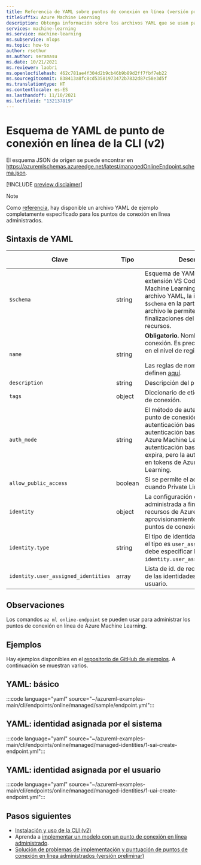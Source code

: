 ```yaml
---
title: Referencia de YAML sobre puntos de conexión en línea (versión preliminar)
titleSuffix: Azure Machine Learning
description: Obtenga información sobre los archivos YAML que se usan para implementar modelos como puntos de conexión en línea.
services: machine-learning
ms.service: machine-learning
ms.subservice: mlops
ms.topic: how-to
author: rsethur
ms.author: seramasu
ms.date: 10/21/2021
ms.reviewer: laobri
ms.openlocfilehash: 462c781ae4f304d2b9cb46b9b89d2ff7fbf7eb22
ms.sourcegitcommit: 838413a8fc8cd53581973472b7832d87c58e3d5f
ms.translationtype: HT
ms.contentlocale: es-ES
ms.lasthandoff: 11/10/2021
ms.locfileid: "132137819"
---
```

# <a name="cli-v2-online-endpoint-yaml-schema"></a>Esquema de YAML de punto de conexión en línea de la CLI (v2)

El esquema JSON de origen se puede encontrar en https://azuremlschemas.azureedge.net/latest/managedOnlineEndpoint.schema.json.

[!INCLUDE [preview disclaimer](../../includes/machine-learning-preview-generic-disclaimer.md)]

> [!NOTE]
> Como [referencia](https://azuremlschemas.azureedge.net/latest/managedOnlineEndpoint.template.yaml), hay disponible un archivo YAML de ejemplo completamente especificado para los puntos de conexión en línea administrados.

## <a name="yaml-syntax"></a>Sintaxis de YAML

| Clave | Tipo | Descripción | Valores permitidos | Valor predeterminado |
| --- | ---- | ----------- | -------------- | ------------- |
| `$schema` | string | Esquema de YAML. Si usa la extensión VS Code de Azure Machine Learning para crear el archivo YAML, la inclusión de `$schema` en la parte superior del archivo le permite invocar las finalizaciones del esquema y los recursos. | | |
| `name` | string | **Obligatorio.** Nombre del punto de conexión. Es preciso que sea único en el nivel de región de Azure. <br><br> Las reglas de nomenclatura se definen [aquí](how-to-manage-quotas.md#azure-machine-learning-managed-online-endpoints-preview).| | |
| `description` | string | Descripción del punto de conexión. | | |
| `tags` | object | Diccionario de etiquetas del punto de conexión. | | |
| `auth_mode` | string | El método de autenticación para el punto de conexión. Se admite la autenticación basada en claves y la autenticación basada en tokens de Azure Machine Learning. La autenticación basada en claves no expira, pero la autenticación basada en tokens de Azure Machine Learning. | `key`, `aml_token` | `key` |
| `allow_public_access` | boolean | Si se permite el acceso público cuando Private Link está habilitado. | | `true` |
| `identity` | object | La configuración de identidad administrada a fin de acceder a recursos de Azure para el aprovisionamiento y la inferencia de puntos de conexión. | | |
| `identity.type` | string | El tipo de identidad administrada. Si el tipo es `user_assigned`, también se debe especificar la propiedad `identity.user_assigned_identities`. | `system_assigned`, `user_assigned` | |
| `identity.user_assigned_identities` | array | Lista de id. de recursos completos de las identidades asignadas por el usuario. | | |

## <a name="remarks"></a>Observaciones

Los comandos `az ml online-endpoint` se pueden usar para administrar los puntos de conexión en línea de Azure Machine Learning.

## <a name="examples"></a>Ejemplos

Hay ejemplos disponibles en el [repositorio de GitHub de ejemplos](https://github.com/Azure/azureml-examples/tree/main/cli/endpoints/batch). A continuación se muestran varios.

## <a name="yaml-basic"></a>YAML: básico

:::code language="yaml" source="~/azureml-examples-main/cli/endpoints/online/managed/sample/endpoint.yml":::

## <a name="yaml-system-assigned-identity"></a>YAML: identidad asignada por el sistema

:::code language="yaml" source="~/azureml-examples-main/cli/endpoints/online/managed/managed-identities/1-sai-create-endpoint.yml":::

## <a name="yaml-user-assigned-identity"></a>YAML: identidad asignada por el usuario

:::code language="yaml" source="~/azureml-examples-main/cli/endpoints/online/managed/managed-identities/1-uai-create-endpoint.yml":::

## <a name="next-steps"></a>Pasos siguientes

- [Instalación y uso de la CLI (v2)](how-to-configure-cli.md)
- Aprenda a [implementar un modelo con un punto de conexión en línea administrado](how-to-deploy-managed-online-endpoints.md).
- [Solución de problemas de implementación y puntuación de puntos de conexión en línea administrados (versión preliminar)](./how-to-troubleshoot-online-endpoints.md)